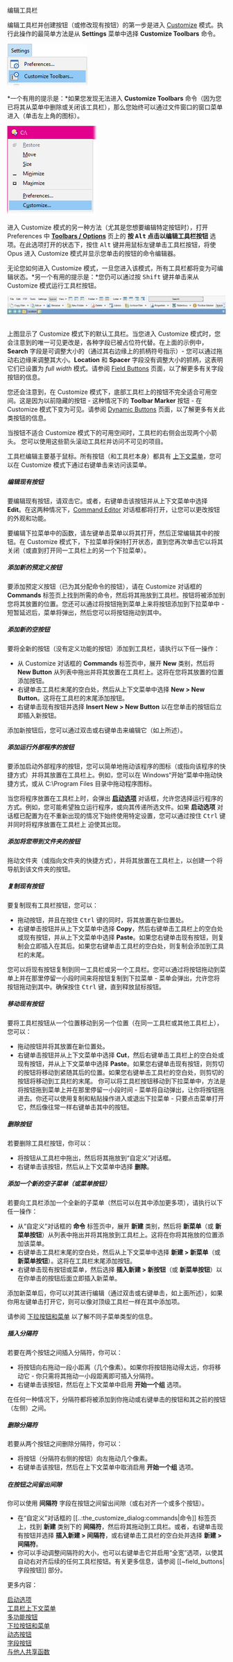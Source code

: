 编辑工具栏

编辑工具栏并创建按钮（或修改现有按钮）的第一步是进入 [Customize](/Manual/customize/README.zh.md) 模式。执行此操作的最简单方法是从 **Settings** 菜单中选择 **Customize Toolbars** 命令。

![](/Manual/images/media/customize_toolbar_item.png) 

*一个有用的提示是：*如果您发现无法进入 **Customize Toolbars** 命令（因为您已将其从菜单中删除或关闭该工具栏），那么您始终可以通过文件窗口的窗口菜单进入（单击左上角的图标）。

![](/Manual/images/media/customise_window_menu.png)

进入 Customize 模式的另一种方法（尤其是您想要编辑特定按钮时），打开 Preferences 中 **[Toolbars / Options](/Manual/preferences/preferences_categories/toolbars/toolbar_options.zh.md)** 页上的 **按 <kbd>Alt</kbd> 点击以编辑工具栏按钮** 选项。在此选项打开的状态下，按住 <kbd>Alt</kbd> 键并用鼠标左键单击工具栏按钮，将使 Opus 进入 Customize 模式并显示您单击的按钮的命令编辑器。

无论您如何进入 Customize 模式，一旦您进入该模式，所有工具栏都将变为可编辑状态。*另一个有用的提示是：*您仍可以通过按 <kbd>Shift</kbd> 键并单击来从 Customize 模式运行工具栏按钮。

![](/Manual/images/media/toolbars_in_customize.png) 

上图显示了 Customize 模式下的默认工具栏。当您进入 Customize 模式时，您会注意到的唯一可见更改是，各种字段已被占位符代替。在上面的示例中，**Search** 字段是可调整大小的（通过其右边缘上的抓柄符号指示）- 您可以通过拖动右边缘来调整其大小。**Location** 和 **Spacer** 字段没有调整大小的抓柄，这表明它们已设置为 *full width* 模式。请参阅 [Field Buttons](/Manual/customize/creating_your_own_buttons/editing_the_toolbar/field_buttons/README.zh.md) 页面，以了解更多有关字段按钮的信息。

您还会注意到，在 Customize 模式下，底部工具栏上的按钮不完全适合可用空间。这是因为以前隐藏的按钮 - 这种情况下的 **Toolbar Marker** 按钮 - 在 Customize 模式下变为可见。请参阅 [Dynamic Buttons](/Manual/customize/creating_your_own_buttons/editing_the_toolbar/dynamic_buttons/README.zh.md) 页面，以了解更多有关此类按钮的信息。

当按钮不适合 Customize 模式下的可用空间时，工具栏的右侧会出现两个小箭头。 您可以使用这些箭头滚动工具栏并访问不可见的项目。

工具栏编辑主要基于鼠标。所有按钮（和工具栏本身）都具有 [上下文菜单](/Manual/customize/creating_your_own_buttons/editing_the_toolbar/toolbar_context_menus.zh.md)，您可以在 Customize 模式下通过右键单击来访问该菜单。

##### 编辑现有按钮

要编辑现有按钮，请双击它。或者，右键单击该按钮并从上下文菜单中选择 **Edit**。在这两种情况下，[Command Editor](command_editor/README.zh.md) 对话框都将打开，让您可以更改按钮的外观和功能。

要编辑下拉菜单中的函数，请左键单击菜单以将其打开，然后正常编辑其中的按钮。在 Customize 模式下，下拉菜单将保持打开状态，直到您再次单击它以将其关闭（或直到打开同一工具栏上的另一个下拉菜单）。

##### 添加新的预定义按钮

要添加预定义按钮（已为其分配命令的按钮），请在 Customize 对话框的 **Commands** 标签页上找到所需的命令，然后将其拖放到工具栏。按钮将被添加到您将其放置的位置。您还可以通过将按钮拖到菜单上来将按钮添加到下拉菜单中 - 短暂延迟后，菜单将弹出，然后您可以将按钮拖动到其中。

##### 添加新的空按钮

要将全新的按钮（没有定义功能的按钮）添加到工具栏，请执行以下任一操作：

- 从 Customize 对话框的 **Commands** 标签页中，展开 **New** 类别，然后将 **New Button** 从列表中拖出并将其放置在工具栏上。这将在您将其放置的位置添加按钮。
- 右键单击工具栏末尾的空白处，然后从上下文菜单中选择 **New \> New Button**。这将在工具栏的末尾添加按钮。
- 右键单击现有按钮并选择 **Insert New \> New Button** 以在您单击的按钮后立即插入新按钮。

添加新按钮后，您可以通过双击或右键单击来编辑它（如上所述）。

##### 添加运行外部程序的按钮

要添加启动外部程序的按钮，您可以简单地拖动该程序的图标（或指向该程序的快捷方式）并将其放置在工具栏上。例如，您可以在 Windows“开始”菜单中拖动快捷方式，或从 C:\Program Files 目录中拖动程序图标。

当您将程序放置在工具栏上时，会弹出 **[启动选项](/Manual/customize/creating_your_own_buttons/editing_the_toolbar/launch_options.zh.md)** 对话框，允许您选择运行程序的方式。例如，您可能希望独立运行程序，或向其传递所选文件。如果 **启动选项** 对话框已配置为在不重新出现的情况下始终使用特定设置，您可以通过按住 <kbd>Ctrl</kbd> 键并同时将程序放置在工具栏上 迫使其出现。

##### 添加将您带到文件夹的按钮

拖动文件夹（或指向文件夹的快捷方式），并将其放置在工具栏上，以创建一个将导航到该文件夹的按钮。

##### 复制现有按钮

要复制现有工具栏按钮，您可以：

- 拖动按钮，并且在按住 <kbd>Ctrl</kbd> 键的同时，将其放置在新位置处。
- 右键单击按钮并从上下文菜单中选择 **Copy**，然后右键单击工具栏上的空白处或现有按钮，并从上下文菜单中选择 **Paste**。如果您右键单击现有按钮，则复制会立即插入在其后。如果您右键单击工具栏的空白处，则复制会添加到工具栏的末尾。

您可以将现有按钮复制到同一工具栏或另一个工具栏。您可以通过将按钮拖动到菜单上并在那里停留一小段时间来将按钮复制到下拉菜单 - 菜单会弹出，允许您将按钮拖动到其中。确保按住 <kbd>Ctrl</kbd> 键，直到释放鼠标按钮。

##### 移动现有按钮

要将工具栏按钮从一个位置移动到另一个位置（在同一工具栏或其他工具栏上），您可以：

- 拖动按钮并将其放置在新位置处。
- 右键单击按钮并从上下文菜单中选择 **Cut**，然后右键单击工具栏上的空白处或现有按钮，并从上下文菜单中选择 **Paste**。如果您右键单击现有按钮，则剪切的按钮将移动到紧随其后的位置。如果您右键单击工具栏的空白处，则剪切的按钮将移动到工具栏的末尾。
你可以将工具栏按钮移动到下拉菜单中，方法是将按钮拖到菜单上并在那里停留一小段时间 - 菜单将自动弹出，让你将按钮拖进去。你还可以使用复制和粘贴操作进入或退出下拉菜单 - 只要点击菜单打开它，然后像往常一样右键单击其中的按钮。

##### 删除按钮

若要删除工具栏按钮，你可以：

- 将按钮从工具栏中拖出，然后将其拖放到“自定义”对话框。
- 右键单击该按钮，然后从上下文菜单中选择 **删除**。

##### 添加一个新的空子菜单（或菜单按钮）

若要向工具栏添加一个全新的子菜单（然后可以在其中添加更多项），请执行以下任一操作：

- 从“自定义”对话框的 **命令** 标签页中，展开 **新建** 类别，然后将 **新菜单**（或 **新菜单按钮**）从列表中拖出并将其拖放到工具栏上。这将在你将其拖放的位置添加该菜单。
- 右键单击工具栏末尾的空白处，然后从上下文菜单中选择 **新建 > 新菜单**（或 **新菜单按钮**）。这将在工具栏末尾添加按钮。
- 右键单击现有按钮或菜单，然后选择 **插入新建 > 新按钮**（或 **新菜单按钮**）以在你单击的按钮后面立即插入新菜单。

添加新菜单后，你可以对其进行编辑（通过双击或右键单击，如上面所述），如果你用左键单击打开它，则可以像对顶级工具栏一样在其中添加项。

请参阅 [下拉按钮和菜单](/Manual/customize/creating_your_own_buttons/editing_the_toolbar/drop-down_buttons_and_menus.zh.md) 以了解不同子菜单类型的信息。

##### 插入分隔符

若要在两个按钮之间插入分隔符，你可以：

- 将按钮向右拖动一段小距离（几个像素）。如果你将按钮拖动得太远，你将移动它 - 你只需将其拖动一小段距离即可插入分隔符。
- 右键单击该按钮，然后在上下文菜单中启用 **开始一个组** 选项。

在任何一种情况下，分隔符都将被添加到你拖动或右键单击的按钮和其之前的按钮（左侧）之间。

##### 删除分隔符

若要从两个按钮之间删除分隔符，你可以：

- 将按钮（分隔符右侧的按钮）向左拖动几个像素。
- 右键单击该按钮，然后在上下文菜单中取消启用 **开始一个组** 选项。

##### 在按钮之间留出间隙

你可以使用 **间隔符** 字段在按钮之间留出间隙（或右对齐一个或多个按钮）。

- 在“自定义”对话框的 [[..:the_customize_dialog:commands|命令]] 标签页上，找到 **新建** 类别下的 **间隔符**，然后将其拖动到工具栏。或者，右键单击现有按钮并选择 **插入新建 > 间隔符**，或右键单击工具栏的空白处并选择 **新建 > 间隔符**。
- 你可以手动调整间隔符的大小，也可以右键单击它并启用“全宽”选项，以使其自动右对齐后续的任何工具栏按钮。有关更多信息，请参阅 [[~field_buttons|字段按钮]] 部分。

更多内容：

[启动选项](/Manual/customize/creating_your_own_buttons/editing_the_toolbar/launch_options.zh.md)  
[工具栏上下文菜单](/Manual/customize/creating_your_own_buttons/editing_the_toolbar/toolbar_context_menus.zh.md)  
[多功能按钮](/Manual/customize/creating_your_own_buttons/editing_the_toolbar/multiple_function_buttons.zh.md)  
[下拉按钮和菜单](/Manual/customize/creating_your_own_buttons/editing_the_toolbar/drop-down_buttons_and_menus.zh.md)  
[动态按钮](/Manual/customize/creating_your_own_buttons/editing_the_toolbar/dynamic_buttons/README.zh.md)  
[字段按钮](/Manual/customize/creating_your_own_buttons/editing_the_toolbar/field_buttons/README.zh.md)  
[与他人共享函数](/Manual/customize/creating_your_own_buttons/editing_the_toolbar/sharing_functions_with_others.zh.md)